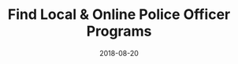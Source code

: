 ---
path: "/programs/l/"
scramble: "909D1068"
date: "2018-08-20"
title: "Find Local & Online Police Officer Programs"
content: ""
components: "{'ads':0,'lrform':1}"
action: ""
areaOfStudy: "41826B55"
concentration: "F3205941"
collegeId: ""
headerText: ""
introText: ""
buttonText: ""
submitButtonText: ""
theme: "ce-sem-programs"
launchInLightbox: "FALSE"
template: ""
aosName: "criminaljustice"
conName: ""
---